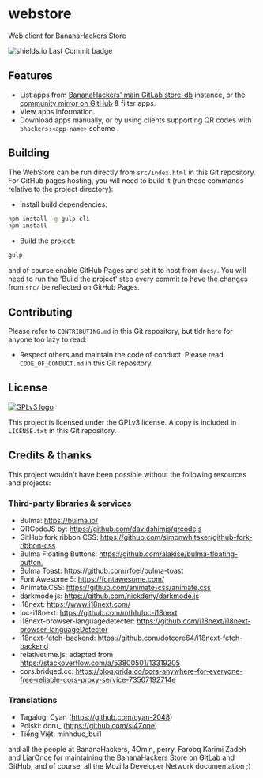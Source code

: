 # webstore
Web client for BananaHackers Store

![shields.io Last Commit badge](https://img.shields.io/github/last-commit/bananahackers/store)

## Features

- List apps from [BananaHackers' main GitLab store-db](https://gitlab.com/banana-hackers/store-db) instance, or the [community mirror on GitHub](https://github.com/bananahackers/bananahackers.github.io) & filter apps.
- View apps information.
- Download apps manually, or by using clients supporting QR codes with `bhackers:<app-name>` scheme .

## Building

The WebStore can be run directly from `src/index.html` in this Git repository. For GitHub pages hosting, you will need to build it (run these commands relative to the project directory):

- Install build dependencies:
```bash
npm install -g gulp-cli
npm install
```
- Build the project:
```bash
gulp
```

and of course enable GitHub Pages and set it to host from `docs/`. You will need to run the 'Build the project' step every commit to have the changes from `src/` be reflected on GitHub Pages.

## Contributing

Please refer to `CONTRIBUTING.md` in this Git repository, but tldr here for anyone too lazy to read:

- Respect others and maintain the code of conduct. Please read `CODE_OF_CONDUCT.md` in this Git repository.

## License

[![GPLv3 logo](https://www.gnu.org/graphics/gplv3-127x51.png)](https://www.gnu.org/licenses/gpl-3.0.html)

This project is licensed under the GPLv3 license. A copy is included in `LICENSE.txt` in this Git repository.

## Credits & thanks

This project wouldn't have been possible without the following resources and projects:

### Third-party libraries & services

- Bulma: https://bulma.io/
- QRCodeJS by: https://github.com/davidshimjs/qrcodejs
- GitHub fork ribbon CSS: https://github.com/simonwhitaker/github-fork-ribbon-css
- Bulma Floating Buttons: https://github.com/alakise/bulma-floating-button,
- Bulma Toast: https://github.com/rfoel/bulma-toast
- Font Awesome 5: https://fontawesome.com/
- Animate.CSS: https://github.com/animate-css/animate.css
- darkmode.js: https://github.com/nickdeny/darkmode.js
- i18next: https://www.i18next.com/
- loc-i18next: https://github.com/mthh/loc-i18next
- i18next-browser-languagedetecter: https://github.com/i18next/i18next-browser-languageDetector
- i18next-fetch-backend: https://github.com/dotcore64/i18next-fetch-backend
- relativetime.js: adapted from https://stackoverflow.com/a/53800501/13319205
- cors.bridged.cc: https://blog.grida.co/cors-anywhere-for-everyone-free-reliable-cors-proxy-service-73507192714e

### Translations

- Tagalog: Cyan (https://github.com/cyan-2048)
- Polski: doru_ (https://github.com/sl4Zone)
- Tiếng Việt: minhduc_bui1

and all the people at BananaHackers, 4Omin, perry, Farooq Karimi Zadeh and LiarOnce for maintaining the BananaHackers Store on GitLab and GitHub, and of course, all the Mozilla Developer Network documentation ;)
